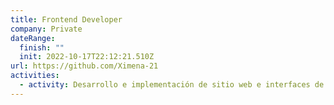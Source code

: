 ```yaml
---
title: Frontend Developer
company: Private
dateRange:
  finish: ""
  init: 2022-10-17T22:12:21.510Z
url: https://github.com/Ximena-21
activities:
  - activity: Desarrollo e implementación de sitio web e interfaces de usuarios.
---
```

